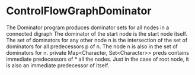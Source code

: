 # ControlFlowGraphDominator
The Dominator program produces dominator sets for all nodes in a connected digraph The dominator of the start node is the start node itself. The set of dominators for any other node n is the intersection of the set of dominators for all predecessors p of n. The node n is also in the set of dominators for n. private Map&lt;Character, Set&lt;Character>> preds contains immediate predecessors of * all the nodes. Just in the case of root node, it is also an immediate predecessor of itself.
